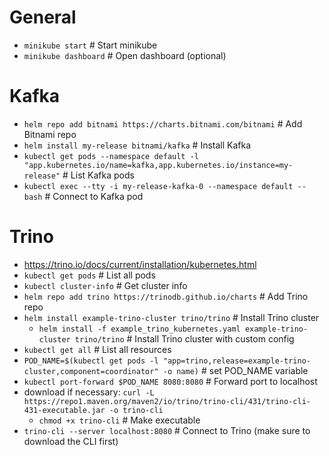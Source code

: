 # General
- `minikube start` # Start minikube
- `minikube dashboard` # Open dashboard (optional)

# Kafka
- `helm repo add bitnami https://charts.bitnami.com/bitnami` # Add Bitnami repo
- `helm install my-release bitnami/kafka` # Install Kafka
- `kubectl get pods --namespace default -l "app.kubernetes.io/name=kafka,app.kubernetes.io/instance=my-release"` # List Kafka pods
- `kubectl exec --tty -i my-release-kafka-0 --namespace default -- bash` # Connect to Kafka pod

# Trino
- https://trino.io/docs/current/installation/kubernetes.html
- `kubectl get pods` # List all pods
- `kubectl cluster-info` # Get cluster info
- `helm repo add trino https://trinodb.github.io/charts` # Add Trino repo
- `helm install example-trino-cluster trino/trino`  # Install Trino cluster
  - `helm install -f example_trino_kubernetes.yaml example-trino-cluster trino/trino` # Install Trino cluster with custom config
- `kubectl get all` # List all resources
- `POD_NAME=$(kubectl get pods -l "app=trino,release=example-trino-cluster,component=coordinator" -o name)` # set POD_NAME variable
- `kubectl port-forward $POD_NAME 8080:8080` # Forward port to localhost
- download if necessary: `curl -L https://repo1.maven.org/maven2/io/trino/trino-cli/431/trino-cli-431-executable.jar -o trino-cli`
  - `chmod +x trino-cli` # Make executable
- `trino-cli --server localhost:8080` # Connect to Trino (make sure to download the CLI first)
